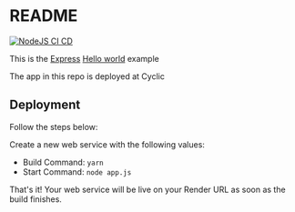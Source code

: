 # README

[![NodeJS CI CD](https://github.com/fabioivi/deploy-nodejs-express-git-actions-aws-ec2/actions/workflows/main.yml/badge.svg)](https://github.com/fabioivi/deploy-nodejs-express-git-actions-aws-ec2/actions/workflows/main.yml)

This is the [Express](https://expressjs.com) [Hello world](https://expressjs.com/en/starter/hello-world.html) example

The app in this repo is deployed at Cyclic

## Deployment

Follow the steps below:

Create a new web service with the following values:
  * Build Command: `yarn`
  * Start Command: `node app.js`

That's it! Your web service will be live on your Render URL as soon as the build finishes.
